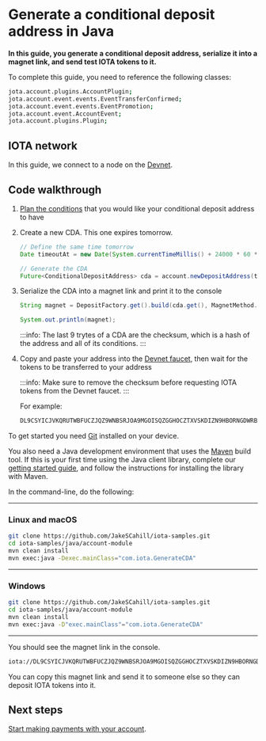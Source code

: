 # Generate a conditional deposit address in Java

**In this guide, you generate a conditional deposit address, serialize it into a magnet link, and send test IOTA tokens to it.**

To complete this guide, you need to reference the following classes:

```bash
jota.account.plugins.AccountPlugin;
jota.account.event.events.EventTransferConfirmed;
jota.account.event.events.EventPromotion;
jota.account.event.AccountEvent;
jota.account.plugins.Plugin;
```

## IOTA network

In this guide, we connect to a node on the [Devnet](root://getting-started/0.1/network/iota-networks.md#devnet).

## Code walkthrough

1. [Plan the conditions](../introduction/overview.md#advice-for-creating-cdas) that you would like your conditional deposit address to have

2. Create a new CDA. This one expires tomorrow.

    ```java
	// Define the same time tomorrow
	Date timeoutAt = new Date(System.currentTimeMillis() + 24000 * 60 * 60);

	// Generate the CDA
	Future<ConditionalDepositAddress> cda = account.newDepositAddress(timeoutAt, false).get();
    ```

3. Serialize the CDA into a magnet link and print it to the console

    ```java
    String magnet = DepositFactory.get().build(cda.get(), MagnetMethod.class);
    
    System.out.println(magnet);
    ```

    :::info:
    The last 9 trytes of a CDA are the checksum, which is a hash of the address and all of its conditions.
    :::

4. Copy and paste your address into the [Devnet faucet](https://faucet.devnet.iota.org), then wait for the tokens to be transferred to your address

    :::info:
    Make sure to remove the checksum before requesting IOTA tokens from the Devnet faucet.
    :::

    For example:

    ```bash
    DL9CSYICJVKQRUTWBFUCZJQZ9WNBSRJOA9MGOISQZGGHOCZTXVSKDIZN9HBORNGDWRBBAFTKXGEJIAHKD
    ```

To get started you need [Git](https://git-scm.com/book/en/v2/Getting-Started-Installing-Git) installed on your device.

You also need a Java development environment that uses the [Maven](https://maven.apache.org/download.cgi) build tool. If this is your first time using the Java client library, complete our [getting started guide](../../getting-started/java-quickstart.md), and follow the instructions for installing the library with Maven.

In the command-line, do the following:

--------------------
### Linux and macOS
```bash
git clone https://github.com/JakeSCahill/iota-samples.git
cd iota-samples/java/account-module
mvn clean install
mvn exec:java -Dexec.mainClass="com.iota.GenerateCDA"
```
---
### Windows
```bash
git clone https://github.com/JakeSCahill/iota-samples.git
cd iota-samples/java/account-module
mvn clean install
mvn exec:java -D"exec.mainClass"="com.iota.GenerateCDA"
```
--------------------

You should see the magnet link in the console.

```bash
iota://DL9CSYICJVKQRUTWBFUCZJQZ9WNBSRJOA9MGOISQZGGHOCZTXVSKDIZN9HBORNGDWRBBAFTKXGEJIAHKDJUYJJCFHC/?timeout_at=1574514007&multi_use=0&expected_amount=0
```

You can copy this magnet link and send it to someone else so they can deposit IOTA tokens into it.

## Next steps

[Start making payments with your account](../java/make-payment.md).